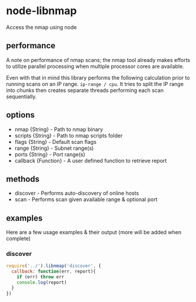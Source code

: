 # node-libnmap

Access the nmap using node

## performance ##
A note on performance of nmap scans; the nmap tool already makes efforts to
utilize parallel processing when multiple processor cores are available.

Even with that in mind this library performs the following calculation prior
to running scans on an IP range. `ip-range / cpu`. It tries to split the
IP range into chunks then creates separate threads performing each scan
sequentially.

## options ##
* nmap {String} - Path to nmap binary
* scripts {String} - Path to nmap scripts folder
* flags {String} - Default scan flags
* range {String} - Subnet range(s)
* ports {String} - Port range(s)
* callback {Function} - A user defined function to retrieve report

## methods ##
* discover - Performs auto-discovery of online hosts
* scan - Performs scan given available range & optional port

## examples ##
Here are a few usage examples & their output (more will be added when complete)

### discover ###
```javascript
require('../').libnmap('discover', {
  callback: function(err, report){
    if (err) throw err
    console.log(report)
  }
})
```

